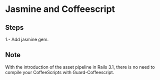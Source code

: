 Jasmine and Coffeescript
========================

Steps
-----

1.- Add jasmine gem.

Note
----

With the introduction of the asset pipeline in Rails 3.1,
there is no need to compile your CoffeeScripts with Guard-Coffeescript.

